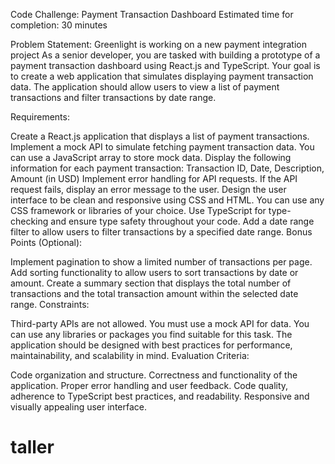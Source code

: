 
Code Challenge: Payment Transaction Dashboard Estimated time for completion: 30 minutes

Problem Statement: Greenlight is working on a new payment integration project As a senior developer, you are tasked with building a prototype of a payment transaction dashboard using React.js and TypeScript. Your goal is to create a web application that simulates displaying payment transaction data. The application should allow users to view a list of payment transactions and filter transactions by date range.

Requirements:

Create a React.js application that displays a list of payment transactions.
Implement a mock API to simulate fetching payment transaction data. You can use a JavaScript array to store mock data.
Display the following information for each payment transaction: Transaction ID, Date, Description, Amount (in USD)
Implement error handling for API requests. If the API request fails, display an error message to the user.
Design the user interface to be clean and responsive using CSS and HTML. You can use any CSS framework or libraries of your choice.
Use TypeScript for type-checking and ensure type safety throughout your code.
Add a date range filter to allow users to filter transactions by a specified date range.
Bonus Points (Optional):

Implement pagination to show a limited number of transactions per page.
Add sorting functionality to allow users to sort transactions by date or amount.
Create a summary section that displays the total number of transactions and the total transaction amount within the selected date range.
Constraints:

Third-party APIs are not allowed. You must use a mock API for data.
You can use any libraries or packages you find suitable for this task.
The application should be designed with best practices for performance, maintainability, and scalability in mind.
Evaluation Criteria:

Code organization and structure.
Correctness and functionality of the application.
Proper error handling and user feedback.
Code quality, adherence to TypeScript best practices, and readability.
Responsive and visually appealing user interface.
# taller
